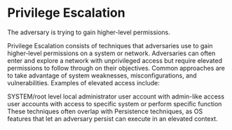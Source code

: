 # Privilege Escalation

The adversary is trying to gain higher-level permissions.

Privilege Escalation consists of techniques that adversaries use to gain higher-level permissions on a system or network. Adversaries can often enter and explore a network with unprivileged access but require elevated permissions to follow through on their objectives. Common approaches are to take advantage of system weaknesses, misconfigurations, and vulnerabilities. Examples of elevated access include:

SYSTEM/root level
local administrator
user account with admin-like access
user accounts with access to specific system or perform specific function
These techniques often overlap with Persistence techniques, as OS features that let an adversary persist can execute in an elevated context.